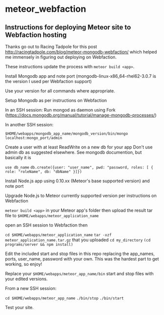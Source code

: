 # meteor_webfaction
## Instructions for deploying Meteor site to Webfaction hosting

Thanks go out to Racing Tadpole for this post http://racingtadpole.com/blog/meteor-mongodb-webfaction/ which helped me immensely in figuring out deploying on Webfaction.

These instructions update the process with `meteor build <app>`.

Install Mongodb app and note port
(mongodb-linux-x86_64-rhel62-3.0.7 is the version I used per Webfaction support)

Use your version for all commands where appropriate.

Setup Mongodb as per instructions on Webfaction

In an SSH session:
Run mongod as daemon using Fork (https://docs.mongodb.org/manual/tutorial/manage-mongodb-processes/)

In another SSH session:

`$HOME/webapps/mongodb_app_name/mongodb_version/bin/mongo localhost:mongo_port/admin`

Create a user with at least ReadWrite on a new db for your app
Don't use admin db as suggested elsewhere.
See mongodb documention, but basically it is

`use db_name`
`db.create({user: "user_name", pwd: "password, roles: [ { role: "roleName", db: "dbName" }]})`

Install Node.js app using 0.10.xx (Meteor's base supported version) and note port

Upgrade Node.js to Meteor currently supported version per instructions on Webfaction

`meteor build <app>` in your Meteor app's folder then upload the result tar file to `$HOME/webapps/meteor_application_name`

open an SSH session to Webfaction then

`cd $HOME/webapps/meteor_application_name`
`tar -xzf meteor_application_name.tar.gz` that you uploaded
`cd my_directory`
`(cd programs/server && npm install)`

Edit the included start and stop files in this repo replacing the app_names, ports, user_name, password with your own.  This was the hardest part to get working, so enjoy!

Replace your `$HOME/webapps/meteor_app_name/bin` start and stop files with your edited versions.

From a new SSH session:

`cd $HOME/webapps/meteor_app_name`
`./bin/stop`
`./bin/start`

Test your site.
